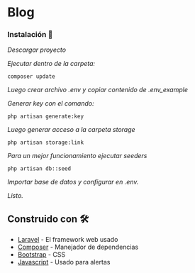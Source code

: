 # Blog


### Instalación 🔧

_Descargar proyecto_

_Ejecutar dentro de la carpeta:_

```
composer update
```
_Luego crear archivo .env y copiar contenido de .env_example_

_Generar key con el comando:_
```
php artisan generate:key
```
_Luego generar acceso a la carpeta storage_

```
php artisan storage:link
```
_Para un mejor funcionamiento ejecutar seeders_
```
php artisan db::seed
```

_Importar base de datos y configurar en .env._

_Listo._

## Construido con 🛠️


* [Laravel](https://laravel.com/) - El framework web usado
* [Composer](https://getcomposer.org/) - Manejador de dependencias
* [Bootstrap](https://getbootstrap.com/) - CSS
* [Javascript](https://developer.mozilla.org/es/docs/Web/JavaScript) - Usado para alertas
